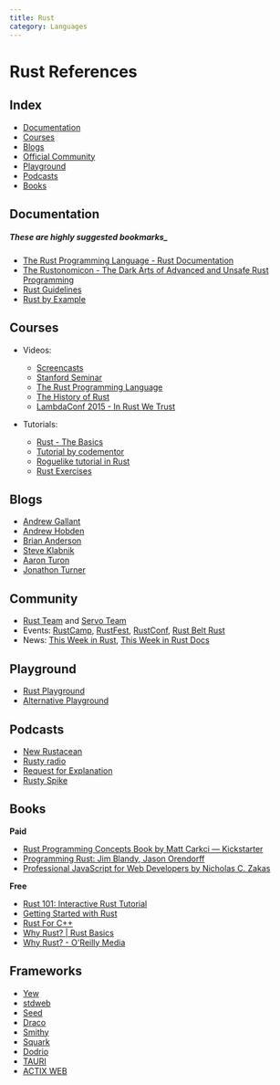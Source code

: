 ```yaml
---
title: Rust
category: Languages
---
```



# Rust References

## Index

- [Documentation](#documentation)
- [Courses](#courses)
- [Blogs](#blogs)
- [Official Community](#community)
- [Playground](#playground)
- [Podcasts](#podcasts)
- [Books](#books)

## Documentation

##### These are highly suggested bookmarks_
- [The Rust Programming Language - Rust Documentation](https://doc.rust-lang.org/book/)
- [The Rustonomicon - The Dark Arts of Advanced and Unsafe Rust Programming](https://doc.rust-lang.org/nightly/nomicon/)
- [Rust Guidelines](http://aturon.github.io/)
- [Rust by Example](http://rustbyexample.com/)


## Courses

- Videos:
  - [Screencasts](https://www.youtube.com/playlist?list=PLTOeCUgrkpMNEHx6j0vCH0cuyAIVZadnc)
  - [Stanford Seminar](https://www.youtube.com/watch?v=O5vzLKg7y-k)
  - [The Rust Programming Language](https://www.youtube.com/watch?v=d1uraoHM8Gg)
  - [The History of Rust](https://www.youtube.com/watch?v=79PSagCD_AY)
  - [LambdaConf 2015 - In Rust We Trust](https://www.youtube.com/watch?v=-dxqbhLIgdMhttp://confreaks.tv/events/rustcamp2015)

- Tutorials:
  - [Rust - The Basics](https://stepic.org/lesson/Rust-The-Basics-9268/step/1)
  - [Tutorial by codementor](https://www.codementor.io/rust/tutorial)
  - [Roguelike tutorial in Rust](https://jaredonline.svbtle.com/roguelike-tutorial-in-rust)
  - [Rust Exercises](http://exercism.io/languages/rust)


## Blogs

- [Andrew Gallant](http://blog.burntsushi.net/)
- [Andrew Hobden](http://hoverbear.org/tag/rust/)
- [Brian Anderson](https://brson.github.io/blog/index.html)
- [Steve Klabnik](http://words.steveklabnik.com/)
- [Aaron Turon](http://aturon.github.io/blog/)
- [Jonathon Turner](http://www.jonathanturner.org/)


## Community

- [Rust Team](http://www.rust-lang.org/team.html) and [Servo Team](https://github.com/orgs/servo/people)
- Events: [RustCamp](http://rustcamp.com/), [RustFest](http://www.rustfest.eu/), [RustConf](http://rustconf.com/), [Rust Belt Rust](http://www.rust-belt-rust.com/)
- News: [This Week in Rust](https://this-week-in-rust.org/), [This Week in Rust Docs](http://guillaumegomez.github.io/this-week-in-rust-docs/)


## Playground

- [Rust Playground](https://play.rust-lang.org)
- [Alternative Playground](http://play.integer32.com/)


## Podcasts

- [New Rustacean](http://www.newrustacean.com)
- [Rusty radio](http://rustyrad.io/)
- [Request for Explanation](https://request-for-explanation.github.io/podcast/)
- [Rusty Spike](https://rusty-spike.blubrry.net/)


## Books

**Paid**

- [Rust Programming Concepts Book by Matt Carkci — Kickstarter](https://www.kickstarter.com/projects/1712125778/rust-programming-concepts-book)
- [Programming Rust: Jim Blandy, Jason Orendorff](http://www.amazon.com/Programming-Rust-Jim-Blandy/dp/1491927283)
- [Professional JavaScript for Web Developers by Nicholas C. Zakas](http://www.amazon.com/gp/product/B006PW2URI/)

**Free**

- [Rust 101: Interactive Rust Tutorial](https://www.ralfj.de/projects/rust-101/main.html)
- [Getting Started with Rust](http://aml3.github.io/RustTutorial/html/01.html)
- [Rust For C++](https://ronald-liu.gitbooks.io/rust-for-c-/content/)
- [Why Rust? | Rust Basics](https://dumindu.gitbooks.io/rust-basics/content/why_rust.html)
- [Why Rust? - O'Reilly Media](http://www.oreilly.com/programming/free/why-rust.csp)

## Frameworks
* [Yew](https://yew.rs/)
* [stdweb](https://github.com/koute/stdweb)
* [Seed](https://seed-rs.org/)
* [Draco](https://github.com/utkarshkukreti/draco)
* [Smithy](https://github.com/rbalicki2/smithy)
* [Squark](https://github.com/rail44/squark)
* [Dodrio](https://github.com/fitzgen/dodrio)
* [TAURI](https://github.com/tauri-apps/tauri)
* [ACTIX WEB](https://github.com/actix/actix-web)

